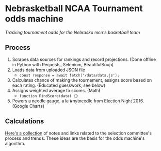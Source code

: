 # Nebrasketball NCAA Tournament odds machine
*Tracking tournament odds for the Nebraska men's basketball team*

## Process
1. Scrapes data sources for rankings and record projections. (Done offline in Python with Requests, Selenium, BeautifulSoup)
2. Loads data from uploaded JSON file 
	- `const response = await fetch('/data/data.js');`
3. Calculates chance of making the tournament, assigns score based on each rating. (Educated guesswork, see below)
4. Assigns weighted average to scores. (Math) 
	- `function FindScore(data) {}`
5. Powers a needle gauge, a la #nytneedle from Election Night 2016. (Google Charts)

## Calculations

[Here's a collection](bracket-notes.md) of notes and links related to the selection committee's process and trends. These ideas are the basis for the odds machine's algorithm.